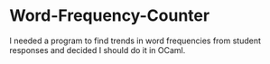 # Word-Frequency-Counter
I needed a program to find trends in word frequencies from student responses and decided I should do it in OCaml.
